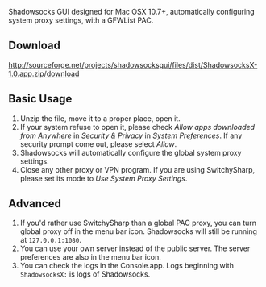 Shadowsocks GUI designed for Mac OSX 10.7+, automatically configuring system proxy settings, with a GFWList PAC.

Download
--------
http://sourceforge.net/projects/shadowsocksgui/files/dist/ShadowsocksX-1.0.app.zip/download

Basic Usage
-----------
1. Unzip the file, move it to a proper place, open it.
2. If your system refuse to open it, please check *Allow apps downloaded from Anywhere* in *Security & Privacy* in *System Preferences*. If any security prompt come out, please select *Allow*.
3. Shadowsocks will automatically configure the global system proxy settings.
4. Close any other proxy or VPN program. If you are using SwitchySharp, please set its mode to *Use System Proxy Settings*.

Advanced
--------
1. If you'd rather use SwitchySharp than a global PAC proxy, you can turn global proxy off in the menu bar icon. Shadowsocks will still be running at `127.0.0.1:1080`.
2. You can use your own server instead of the public server. The server preferences are also in the menu bar icon.
3. You can check the logs in the Console.app. Logs beginning with `ShadowsocksX:` is logs of Shadowsocks.

